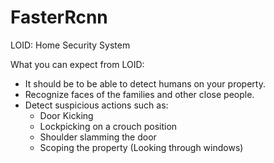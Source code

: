 # FasterRcnn
LOID: Home Security System

What you can expect from LOID:

- It should be to be able to detect humans on your property.
- Recognize faces of the families and other close people.
- Detect suspicious actions such as:
  - Door Kicking
  - Lockpicking on a crouch position
  - Shoulder slamming the door
  - Scoping the property (Looking through windows)

